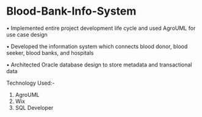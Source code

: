 # Blood-Bank-Info-System

•	Implemented entire project development life cycle and used AgroUML for use case design

•	Developed the information system which connects blood donor, blood seeker, blood banks, and hospitals

•	Architected Oracle database design to store metadata and transactional data

Technology Used:- 

1. AgroUML
2. Wix
3. SQL Developer

